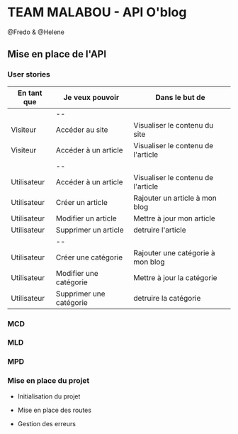 # TEAM MALABOU - API O'blog

@Fredo & @Helene
## Mise en place de l'API

### User stories


|        En tant que        |Je veux pouvoir |Dans le but de|
|----------------|-------------------------------|-----------------------------|
||--||--|
|Visiteur|   Accéder au site    |Visualiser le contenu du site            |
|Visiteur|   Accéder à un article    |Visualiser le contenu de l'article            |
||--||--|
|Utilisateur| Accéder à un article |Visualiser le contenu de l'article|
|Utilisateur|Créer un article | Rajouter un article à mon blog|
|Utilisateur|Modifier un article|Mettre à jour mon article|
|Utilisateur|Supprimer un article| detruire l'article|
||--||--|
|Utilisateur|Créer une catégorie | Rajouter une catégorie à mon blog|
|Utilisateur|Modifier une catégorie|Mettre à jour la catégorie|
|Utilisateur|Supprimer une catégorie| detruire la catégorie|


### MCD

### MLD

### MPD

### Mise en place du projet

- Initialisation du projet

- Mise en place des routes

- Gestion des erreurs

